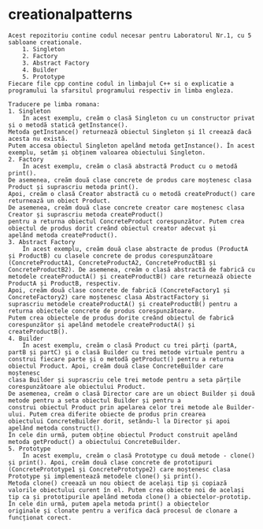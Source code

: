 # creationalpatterns
	Acest repozitoriu contine codul necesar pentru Laboratorul Nr.1, cu 5 sabloane creationale.
		1. Singleton
		2. Factory
		3. Abstract Factory
		4. Builder
		5. Prototype
	Fiecare file cpp contine codul in limbajul C++ si o explicatie a programului la sfarsitul programului respectiv in limba engleza.

	Traducere pe limba romana:
	1. Singleton
		În acest exemplu, creăm o clasă Singleton cu un constructor privat și o metodă statică getInstance(). 
	Metoda getInstance() returnează obiectul Singleton și îl creează dacă acesta nu există. 
	Putem accesa obiectul Singleton apelând metoda getInstance(). În acest exemplu, setăm și obținem valoarea obiectului Singleton.	
	2. Factory
		În acest exemplu, creăm o clasă abstractă Product cu o metodă print().
	De asemenea, creăm două clase concrete de produs care moștenesc clasa Product și suprascriu metoda print(). 
	Apoi, creăm o clasă Creator abstractă cu o metodă createProduct() care returnează un obiect Product. 
	De asemenea, creăm două clase concrete creator care moștenesc clasa Creator și suprascriu metoda createProduct() 
	pentru a returna obiectul ConcreteProduct corespunzător. Putem crea obiectul de produs dorit creând obiectul creator adecvat și 
	apelând metoda createProduct().
	3. Abstract Factory
		În acest exemplu, creăm două clase abstracte de produs (ProductA și ProductB) cu clasele concrete de produs corespunzătoare 
	(ConcreteProductA1, ConcreteProductA2, ConcreteProductB1 și ConcreteProductB2). De asemenea, creăm o clasă abstractă de fabrică cu 
	metodele createProductA() și createProductB() care returnează obiecte ProductA și ProductB, respectiv. 
	Apoi, creăm două clase concrete de fabrică (ConcreteFactory1 și ConcreteFactory2) care moștenesc clasa AbstractFactory și 
	suprascriu metodele createProductA() și createProductB() pentru a returna obiectele concrete de produs corespunzătoare. 
	Putem crea obiectele de produs dorite creând obiectul de fabrică corespunzător și apelând metodele createProductA() și createProductB().
	4. Builder
		În acest exemplu, creăm o clasă Product cu trei părți (partA, partB și partC) și o clasă Builder cu trei metode virtuale pentru a 
	construi fiecare parte și o metodă getProduct() pentru a returna obiectul Product. Apoi, creăm două clase ConcreteBuilder care moștenesc 
	clasa Builder și suprascriu cele trei metode pentru a seta părțile corespunzătoare ale obiectului Product. 
	De asemenea, creăm o clasă Director care are un obiect Builder și două metode pentru a seta obiectul Builder și pentru a 
	construi obiectul Product prin apelarea celor trei metode ale Builder-ului. Putem crea diferite obiecte de produs prin crearea 
	obiectului ConcreteBuilder dorit, setându-l la Director și apoi apelând metoda construct(). 
	În cele din urmă, putem obține obiectul Product construit apelând metoda getProduct() a obiectului ConcreteBuilder.
	5. Prototype
		În acest exemplu, creăm o clasă Prototype cu două metode - clone() și print(). Apoi, creăm două clase concrete de prototipuri 
	(ConcretePrototype1 și ConcretePrototype2) care moștenesc clasa Prototype și implementează metodele clone() și print(). 
	Metoda clone() creează un nou obiect de același tip și copiază valorile obiectului curent în el. Putem crea obiecte noi de același 
	tip ca și prototipurile apelând metoda clone() a obiectelor-prototip. În cele din urmă, putem apela metoda print() a obiectelor 
	originale și clonate pentru a verifica dacă procesul de clonare a funcționat corect.
